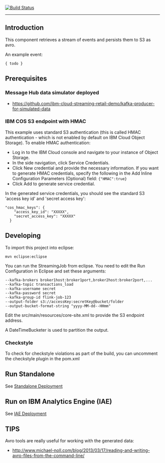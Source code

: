 [![Build Status](https://travis-ci.org/ibm-cloud-streaming-retail-demo/flink-on-iae-messagehub-to-s3.svg?branch=master)](https://travis-ci.org/ibm-cloud-streaming-retail-demo/flink-on-iae-messagehub-to-s3)

----

## Introduction

This component retrieves a stream of events and persists them to S3 as avro.

An example event:

```
{ todo }
```

## Prerequisites

### Message Hub data simulator deployed

- https://github.com/ibm-cloud-streaming-retail-demo/kafka-producer-for-simulated-data

### IBM COS S3 endpoint with HMAC

This example uses standard S3 authentication (this is called HMAC authentication - which is not enabled by default on IBM Cloud Object Storage).  To enable HMAC authentication:

- Log in to the IBM Cloud console and navigate to your instance of Object Storage.
- In the side navigation, click Service Credentials.
- Click New credential and provide the necessary information. If you want to generate HMAC credentials, specify the following in the Add Inline Configuration Parameters (Optional) field: `{"HMAC":true}`
- Click Add to generate service credential.

In the generated service credentials, you should see the standard S3 'access key id' and 'secret access key':

```
"cos_hmac_keys": {
    "access_key_id": "XXXXX",
    "secret_access_key": "XXXXX"
  }
```

## Developing

To import this project into eclipse:

```
mvn eclipse:eclipse
```

You can run the StreamingJob from eclipse.  You need to edit the Run Configuration in Eclipse and set these arguments:

```
--kafka-brokers broker1host:broker1port,broker2host:broker2port,...
--kafka-topic transactions_load
--kafka-username secret
--kafka-password secret
--kafka-group-id flink-job-123
--output-folder s3://accessKey:secretKey@bucket/folder
--output-bucket-format-string "yyyy-MM-dd--HHmm"
```

Edit the src/main/resources/core-site.xml to provide the S3 endpoint address.

A DateTimeBucketer is used to partition the output.

### Checkstyle

To check for checkstyle violations as part of the build, you can uncomment the checkstyle plugin in the pom.xml

## Run Standalone

See [Standalone Deployment](./README_STANDALONE_DEPLOY.md)

## Run on IBM Analytics Engine (IAE)

See [IAE Deployment](./README_IAE_DEPLOY.md)

## TIPS

Avro tools are really useful for working with the generated data:
 
 - http://www.michael-noll.com/blog/2013/03/17/reading-and-writing-avro-files-from-the-command-line/
